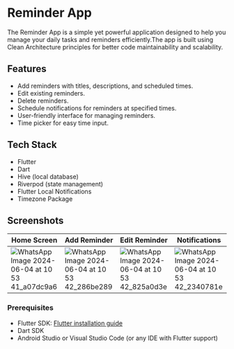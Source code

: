 # Reminder App

The Reminder App is a simple yet powerful application designed to help you manage your daily tasks and reminders efficiently.The app is built using Clean Architecture principles for better code maintainability and scalability.

## Features

- Add reminders with titles, descriptions, and scheduled times.
- Edit existing reminders.
- Delete reminders.
- Schedule notifications for reminders at specified times.
- User-friendly interface for managing reminders.
- Time picker for easy time input.

## Tech Stack

- Flutter
- Dart
- Hive (local database)
- Riverpod (state management)
- Flutter Local Notifications
- Timezone Package

## Screenshots

| Home Screen | Add Reminder | Edit Reminder | Notifications |
|-------------|--------------|---------------|---------------|
| ![WhatsApp Image 2024-06-04 at 10 53 41_a07dc9a6](https://github.com/Atulp12/Reminder-app/assets/107379234/14106bd8-3b5e-4595-8859-40c01299ee52) | ![WhatsApp Image 2024-06-04 at 10 53 42_286be289](https://github.com/Atulp12/Reminder-app/assets/107379234/3a7be197-5e68-45d3-81d0-15d8e3e2d19a) | ![WhatsApp Image 2024-06-04 at 10 53 42_825a0d3e](https://github.com/Atulp12/Reminder-app/assets/107379234/3a801e64-90e8-40e6-a44f-a1ae2ffc4369) | ![WhatsApp Image 2024-06-04 at 10 53 42_2340781e](https://github.com/Atulp12/Reminder-app/assets/107379234/0e37afc6-91e4-4970-856f-33f06baeb7f2) |


### Prerequisites

- Flutter SDK: [Flutter installation guide](https://flutter.dev/docs/get-started/install)
- Dart SDK
- Android Studio or Visual Studio Code (or any IDE with Flutter support)


